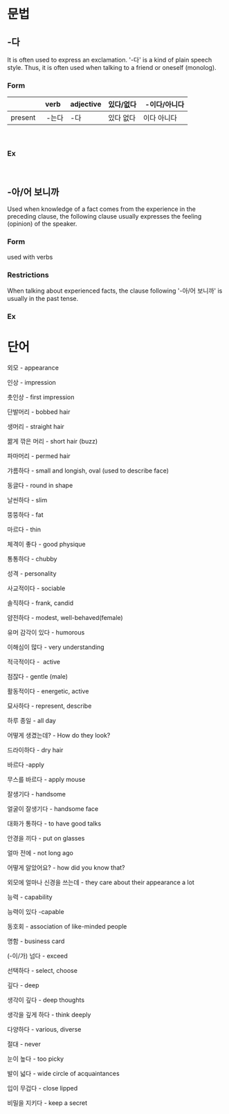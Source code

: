 # 문법

## -다

It is often used to express an exclamation. '-다' is a kind of plain speech style. Thus, it is often used when talking to a friend or oneself (monolog).

### Form

| | verb | adjective | 있다/없다 | -이다/아니다 |
|---|---|---|---|---|
| present |  -는다 | -다 | 있다 없다 | 이다 아니다 |

&nbsp;

### Ex

&nbsp;

## -아/어 보니까

Used when knowledge of a fact comes from the experience in the preceding clause, the following clause usually expresses the feeling (opinion) of the speaker.

### Form

used with verbs

### Restrictions

When talking about experienced facts, the clause following '-아/어 보니까' is usually in the past tense.

### Ex

# 단어

외모 - appearance

인상 - impression

촛인상 - first impression

단발머리 - bobbed hair

생머리 - straight hair

짦게 깎은 머리 - short hair (buzz)

파마머리 - permed hair

갸름하다 - small and longish, oval (used to describe face)

동글다 - round in shape

날씬하다 - slim

뚱뚱하다 - fat

마르다 - thin

체격이 좋다 - good physique

통통하다 - chubby

성격 - personality

사교적이다 - sociable

솔직하다 - frank, candid

얌전하다 - modest, well-behaved(female)

유머 감각이 있다 - humorous 

이해심이 많다 - very understanding

적극적이다 -  active

점잖다 - gentle (male)

활동적이다 - energetic, active

묘사하다 - represent, describe

하루 종일 - all day

어떻게 생겼는데? - How do they look?

드라이하다 - dry hair

바르다 -apply

무스를 바르다 - apply mouse

잘생기다 - handsome

얼굴이 잘생기다 - handsome face

대화가 통하다 - to have good talks

안경을 끼다 - put on glasses

얼마 전에 - not long ago

어떻게 알았어요? - how did you know that?

외모에 얼마나 신경을 쓰는데 - they care about their appearance a lot

능력 - capability

능력이 있다 -capable

동호회 - association of like-minded people

명함 - business card

(-이/가) 넘다 - exceed

선택하다 - select, choose

깊다 - deep

생각이 깊다 - deep thoughts

생각을 깊게 하다 - think deeply

다양하다 - various, diverse

절대 - never

눈이 높다 - too picky

발이 넓다 - wide circle of acquaintances

입이 무겁다 - close lipped

비밀을 지키다 - keep a secret

&nbsp;

&nbsp;

&nbsp;